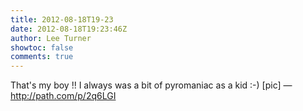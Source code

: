 ```yaml
---
title: 2012-08-18T19-23
date: 2012-08-18T19:23:46Z
author: Lee Turner
showtoc: false
comments: true
---
```


That's my boy !! I always was a bit of pyromaniac as a kid :-) [pic] — http://path.com/p/2q6LGI

